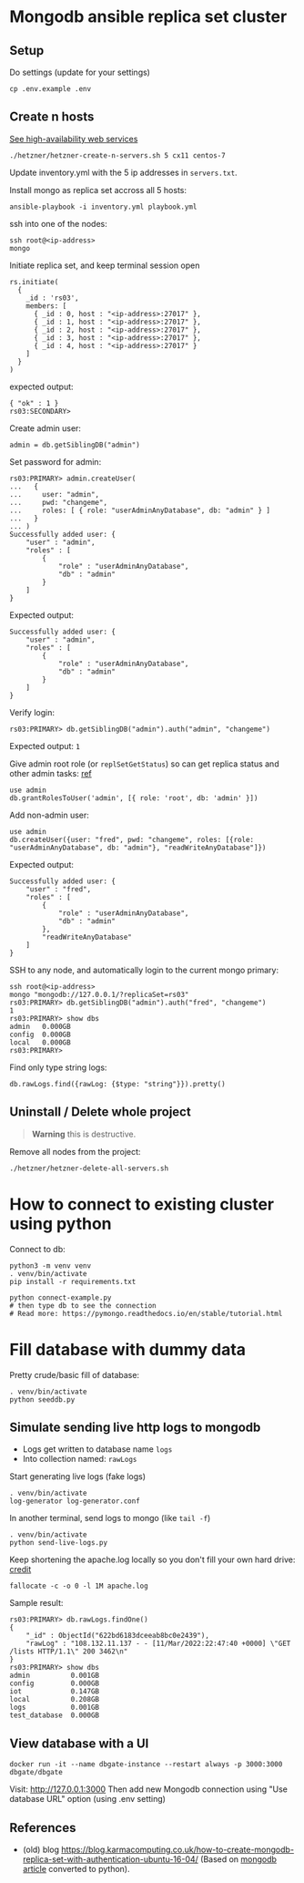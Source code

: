 # Mongodb ansible replica set cluster

## Setup 

Do settings (update for your settings)

```
cp .env.example .env
```

## Create n hosts
[See high-availability web services](https://github.com/KarmaComputing/high-availability-web-services/tree/8-storage)
```
./hetzner/hetzner-create-n-servers.sh 5 cx11 centos-7
```

Update inventory.yml with the 5 ip addresses in `servers.txt`.

Install mongo as replica set accross all 5 hosts:

```
ansible-playbook -i inventory.yml playbook.yml
```

ssh into one of the nodes:

```
ssh root@<ip-address>
mongo
```

Initiate replica set, and keep terminal session open
```
rs.initiate(
  {
    _id : 'rs03',
    members: [
      { _id : 0, host : "<ip-address>:27017" },
      { _id : 1, host : "<ip-address>:27017" },
      { _id : 2, host : "<ip-address>:27017" },
      { _id : 3, host : "<ip-address>:27017" },
      { _id : 4, host : "<ip-address>:27017" }
    ]
  }
)
```
expected output:
```
{ "ok" : 1 }
rs03:SECONDARY> 
```

Create admin user:

```
admin = db.getSiblingDB("admin")
```

Set password for admin:
```
rs03:PRIMARY> admin.createUser(
...   {
...     user: "admin",
...     pwd: "changeme",
...     roles: [ { role: "userAdminAnyDatabase", db: "admin" } ]
...   }
... )
Successfully added user: {
	"user" : "admin",
	"roles" : [
		{
			"role" : "userAdminAnyDatabase",
			"db" : "admin"
		}
	]
}
```
Expected output:
```
Successfully added user: {
	"user" : "admin",
	"roles" : [
		{
			"role" : "userAdminAnyDatabase",
			"db" : "admin"
		}
	]
}
```



Verify login:
```
rs03:PRIMARY> db.getSiblingDB("admin").auth("admin", "changeme")
```
Expected output: `1`


Give admin root role (or `replSetGetStatus`) so can get replica status and other admin tasks: [ref](https://stackoverflow.com/a/29472184)
```
use admin
db.grantRolesToUser('admin', [{ role: 'root', db: 'admin' }])
```


Add non-admin user:
```
use admin
db.createUser({user: "fred", pwd: "changeme", roles: [{role: "userAdminAnyDatabase", db: "admin"}, "readWriteAnyDatabase"]})
```

Expected output:
```
Successfully added user: {
	"user" : "fred",
	"roles" : [
		{
			"role" : "userAdminAnyDatabase",
			"db" : "admin"
		},
		"readWriteAnyDatabase"
	]
}
```

SSH to any node, and automatically login to the current mongo
primary:
```
ssh root@<ip-address>
mongo "mongodb://127.0.0.1/?replicaSet=rs03"
rs03:PRIMARY> db.getSiblingDB("admin").auth("fred", "changeme")
1
rs03:PRIMARY> show dbs
admin   0.000GB
config  0.000GB
local   0.000GB
rs03:PRIMARY>
```

Find only type string logs:
```
db.rawLogs.find({rawLog: {$type: "string"}}).pretty()
```

## Uninstall / Delete whole project

> **Warning** this is destructive.

Remove all nodes from the project:

```
./hetzner/hetzner-delete-all-servers.sh
```


# How to connect to existing cluster using python


Connect to db:
```
python3 -m venv venv
. venv/bin/activate
pip install -r requirements.txt

python connect-example.py
# then type db to see the connection
# Read more: https://pymongo.readthedocs.io/en/stable/tutorial.html
```

# Fill database with dummy data

Pretty crude/basic fill of database:
```
. venv/bin/activate
python seeddb.py
```

## Simulate sending live http logs to mongodb

- Logs get written to database name `logs`
- Into collection named: `rawLogs`

Start generating live logs (fake logs)
```
. venv/bin/activate
log-generator log-generator.conf
```

In another terminal, send logs to mongo (like `tail -f`)

```
. venv/bin/activate
python send-live-logs.py
```

Keep shortening the apache.log locally so you don't fill your own hard drive:  [credit](https://stackoverflow.com/a/18072642)
```
fallocate -c -o 0 -l 1M apache.log
```

Sample result:
```
rs03:PRIMARY> db.rawLogs.findOne()
{
	"_id" : ObjectId("622bd6183dceeab8bc0e2439"),
	"rawLog" : "108.132.11.137 - - [11/Mar/2022:22:47:40 +0000] \"GET /lists HTTP/1.1\" 200 3462\n"
}
rs03:PRIMARY> show dbs
admin          0.001GB
config         0.000GB
iot            0.147GB
local          0.208GB
logs           0.001GB
test_database  0.000GB
```


## View database with a UI

```
docker run -it --name dbgate-instance --restart always -p 3000:3000 dbgate/dbgate
```
Visit: http://127.0.0.1:3000
Then add new Mongodb connection using "Use database URL" option (using .env setting)




## References

- (old) blog https://blog.karmacomputing.co.uk/how-to-create-mongodb-replica-set-with-authentication-ubuntu-16-04/
(Based on [mongodb article](https://www.mongodb.com/developer/how-to/seed-database-with-fake-data/)
converted to python).
